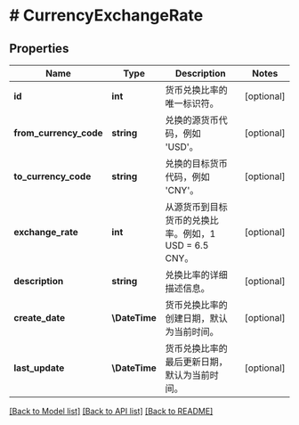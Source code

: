 # # CurrencyExchangeRate

## Properties

Name | Type | Description | Notes
------------ | ------------- | ------------- | -------------
**id** | **int** | 货币兑换比率的唯一标识符。 | [optional]
**from_currency_code** | **string** | 兑换的源货币代码，例如 &#39;USD&#39;。 | [optional]
**to_currency_code** | **string** | 兑换的目标货币代码，例如 &#39;CNY&#39;。 | [optional]
**exchange_rate** | **int** | 从源货币到目标货币的兑换比率。例如，1 USD &#x3D; 6.5 CNY。 | [optional]
**description** | **string** | 兑换比率的详细描述信息。 | [optional]
**create_date** | **\DateTime** | 货币兑换比率的创建日期，默认为当前时间。 | [optional]
**last_update** | **\DateTime** | 货币兑换比率的最后更新日期，默认为当前时间。 | [optional]

[[Back to Model list]](../../README.md#models) [[Back to API list]](../../README.md#endpoints) [[Back to README]](../../README.md)
